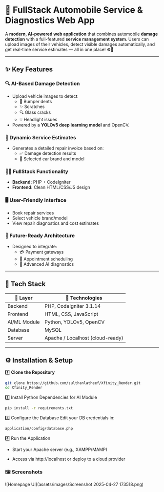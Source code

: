 # 🚗 FullStack Automobile Service & Diagnostics Web App

A **modern, AI-powered web application** that combines automobile **damage detection**
with a full-featured **service management system**. Users can upload images of their
vehicles, detect visible damages automatically, and get real-time service estimates — all in one place! ⚙️🧠

---

## ✨ Key Features

### 🔍 AI-Based Damage Detection
- Upload vehicle images to detect:
  - 🚙 Bumper dents  
  - ✨ Scratches  
  - 🔍 Glass cracks  
  - 💡 Headlight issues  
- Powered by a **YOLOv5 deep learning model** and OpenCV.

### 🧾 Dynamic Service Estimates
- Generates a detailed repair invoice based on:
  - ✅ Damage detection results  
  - 🚗 Selected car brand and model  

### 🧑‍💻 FullStack Functionality
- **Backend:** PHP + CodeIgniter  
- **Frontend:** Clean HTML/CSS/JS design  

### 🖥️ User-Friendly Interface
- Book repair services  
- Select vehicle brand/model  
- View repair diagnostics and cost estimates  

### 🚀 Future-Ready Architecture
- Designed to integrate:
  - 💳 Payment gateways  
  - 📅 Appointment scheduling  
  - 🧠 Advanced AI diagnostics  

---

## 🧰 Tech Stack

| 🧱 Layer      | 🧪 Technologies                  |
|---------------|----------------------------------|
| Backend       | PHP, CodeIgniter 3.1.14          |
| Frontend      | HTML, CSS, JavaScript            |
| AI/ML Module  | Python, YOLOv5, OpenCV           |
| Database      | MySQL                            |
| Server        | Apache / Localhost (cloud-ready) |

---

## ⚙️ Installation & Setup
1️⃣ **Clone the Repository**
```bash
git clone https://github.com/sulthanlatheef/Xfinity_Render.git
cd Xfinity_Render
```
2️⃣ Install Python Dependencies for AI Module
```bash
pip install -r requirements.txt

```
3️⃣ Configure the Database
Edit your DB credentials in:
```bash
application/config/database.php
```
4️⃣ Run the Application

  * Start your Apache server (e.g., XAMPP/MAMP)

  * Access via http://localhost or deploy to a cloud provider

### 🖼️ Screenshots
![Homepage UI](assets/images/Screenshot 2025-04-27 173518.png)  


